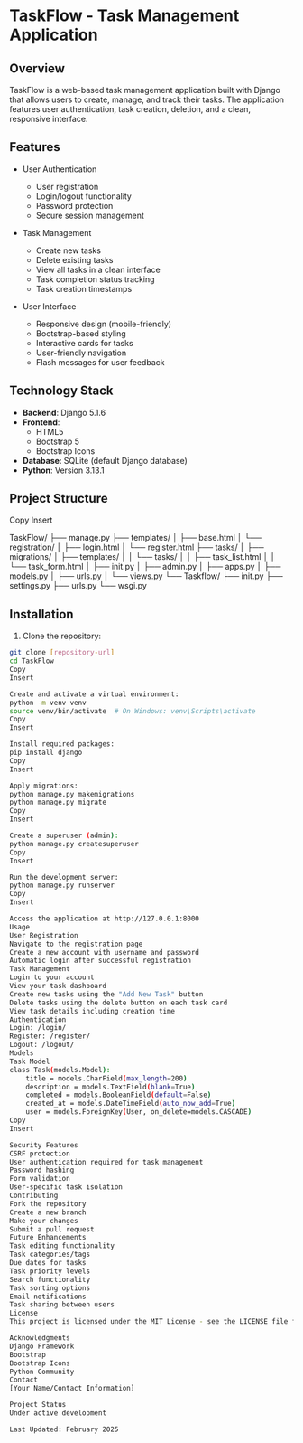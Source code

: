 # TaskFlow - Task Management Application

## Overview
TaskFlow is a web-based task management application built with Django that allows users to create, manage, and track their tasks. The application features user authentication, task creation, deletion, and a clean, responsive interface.

## Features
- User Authentication
  - User registration
  - Login/logout functionality
  - Password protection
  - Secure session management

- Task Management
  - Create new tasks
  - Delete existing tasks
  - View all tasks in a clean interface
  - Task completion status tracking
  - Task creation timestamps

- User Interface
  - Responsive design (mobile-friendly)
  - Bootstrap-based styling
  - Interactive cards for tasks
  - User-friendly navigation
  - Flash messages for user feedback

## Technology Stack
- **Backend**: Django 5.1.6
- **Frontend**: 
  - HTML5
  - Bootstrap 5
  - Bootstrap Icons
- **Database**: SQLite (default Django database)
- **Python**: Version 3.13.1

## Project Structure
Copy
Insert

TaskFlow/ ├── manage.py ├── templates/ │ ├── base.html │ └── registration/ │ ├── login.html │ └── register.html ├── tasks/ │ ├── migrations/ │ ├── templates/ │ │ └── tasks/ │ │ ├── task_list.html │ │ └── task_form.html │ ├── init.py │ ├── admin.py │ ├── apps.py │ ├── models.py │ ├── urls.py │ └── views.py └── Taskflow/ ├── init.py ├── settings.py ├── urls.py └── wsgi.py


## Installation

1. Clone the repository:
```bash
git clone [repository-url]
cd TaskFlow
Copy
Insert

Create and activate a virtual environment:
python -m venv venv
source venv/bin/activate  # On Windows: venv\Scripts\activate
Copy
Insert

Install required packages:
pip install django
Copy
Insert

Apply migrations:
python manage.py makemigrations
python manage.py migrate
Copy
Insert

Create a superuser (admin):
python manage.py createsuperuser
Copy
Insert

Run the development server:
python manage.py runserver
Copy
Insert

Access the application at http://127.0.0.1:8000
Usage
User Registration
Navigate to the registration page
Create a new account with username and password
Automatic login after successful registration
Task Management
Login to your account
View your task dashboard
Create new tasks using the "Add New Task" button
Delete tasks using the delete button on each task card
View task details including creation time
Authentication
Login: /login/
Register: /register/
Logout: /logout/
Models
Task Model
class Task(models.Model):
    title = models.CharField(max_length=200)
    description = models.TextField(blank=True)
    completed = models.BooleanField(default=False)
    created_at = models.DateTimeField(auto_now_add=True)
    user = models.ForeignKey(User, on_delete=models.CASCADE)
Copy
Insert

Security Features
CSRF protection
User authentication required for task management
Password hashing
Form validation
User-specific task isolation
Contributing
Fork the repository
Create a new branch
Make your changes
Submit a pull request
Future Enhancements
Task editing functionality
Task categories/tags
Due dates for tasks
Task priority levels
Search functionality
Task sorting options
Email notifications
Task sharing between users
License
This project is licensed under the MIT License - see the LICENSE file for details.

Acknowledgments
Django Framework
Bootstrap
Bootstrap Icons
Python Community
Contact
[Your Name/Contact Information]

Project Status
Under active development

Last Updated: February 2025
